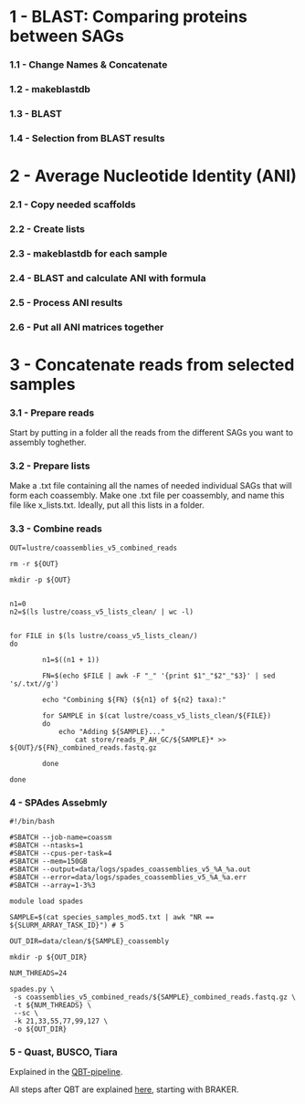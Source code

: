 # 1 - BLAST: Comparing proteins between SAGs

### 1.1 - Change Names & Concatenate

### 1.2 - makeblastdb

### 1.3 - BLAST

### 1.4 - Selection from BLAST results

# 2 - Average Nucleotide Identity (ANI)

### 2.1 - Copy needed scaffolds

### 2.2 - Create lists

### 2.3 - makeblastdb for each sample

### 2.4 - BLAST and calculate ANI with formula

### 2.5 - Process ANI results

### 2.6 - Put all ANI matrices together



# 3 - Concatenate reads from selected samples

### 3.1 - Prepare reads

Start by putting in a folder all the reads from the different SAGs you want to assembly toghether.

### 3.2 -  Prepare lists

Make a .txt file containing all the names of needed individual SAGs that will form each coassembly. Make one .txt file per coassembly, and name this file like x_lists.txt. Ideally, put all this lists in a folder.

### 3.3 - Combine reads

```
OUT=lustre/coassemblies_v5_combined_reads

rm -r ${OUT}

mkdir -p ${OUT}


n1=0
n2=$(ls lustre/coass_v5_lists_clean/ | wc -l)


for FILE in $(ls lustre/coass_v5_lists_clean/)
do

        n1=$((n1 + 1))

        FN=$(echo $FILE | awk -F "_" '{print $1"_"$2"_"$3}' | sed 's/.txt//g')

        echo "Combining ${FN} (${n1} of ${n2} taxa):"

        for SAMPLE in $(cat lustre/coass_v5_lists_clean/${FILE})
        do
          	echo "Adding ${SAMPLE}..."
                cat store/reads_P_AH_GC/${SAMPLE}* >> ${OUT}/${FN}_combined_reads.fastq.gz

        done

done
```

### 4 - SPAdes Assebmly

```
#!/bin/bash

#SBATCH --job-name=coassm
#SBATCH --ntasks=1
#SBATCH --cpus-per-task=4
#SBATCH --mem=150GB
#SBATCH --output=data/logs/spades_coassemblies_v5_%A_%a.out
#SBATCH --error=data/logs/spades_coassemblies_v5_%A_%a.err
#SBATCH --array=1-3%3

module load spades

SAMPLE=$(cat species_samples_mod5.txt | awk "NR == ${SLURM_ARRAY_TASK_ID}") # 5

OUT_DIR=data/clean/${SAMPLE}_coassembly

mkdir -p ${OUT_DIR}

NUM_THREADS=24

spades.py \
 -s coassemblies_v5_combined_reads/${SAMPLE}_combined_reads.fastq.gz \
 -t ${NUM_THREADS} \
 --sc \
 -k 21,33,55,77,99,127 \
 -o ${OUT_DIR}
```

### 5 - Quast, BUSCO, Tiara

Explained in the [QBT-pipeline](https://github.com/MassanaLab/QBT-pipeline).

All steps after QBT are explained [here](https://github.com/MassanaLab/SAGs-pipeline?tab=readme-ov-file#braker), starting with BRAKER.
